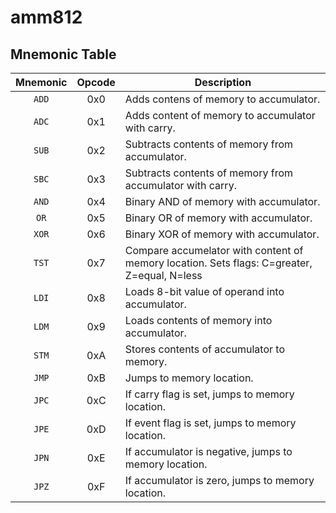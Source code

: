# amm812

## Mnemonic Table

| Mnemonic | Opcode | Description |
| :------: | :----: | ----------- |
| `ADD` | 0x0 | Adds contens of memory to accumulator.
| `ADC` | 0x1 | Adds content of memory to accumulator with carry.
| `SUB` | 0x2 | Subtracts contents of memory from accumulator.
| `SBC` | 0x3 | Subtracts contents of memory from accumulator with carry.
| `AND` | 0x4 | Binary AND of memory with accumulator.
| `OR`  | 0x5 | Binary OR of memory with accumulator.
| `XOR` | 0x6 | Binary XOR of memory with accumulator.
| `TST` | 0x7 | Compare accumelator with content of memory location. Sets flags: C=greater, Z=equal, N=less
| `LDI` | 0x8 | Loads 8-bit value of operand into accumulator.
| `LDM` | 0x9 | Loads contents of memory into accumulator.
| `STM` | 0xA | Stores contents of accumulator to memory.
| `JMP` | 0xB | Jumps to memory location.
| `JPC` | 0xC | If carry flag is set, jumps to memory location.
| `JPE` | 0xD | If event flag is set, jumps to memory location.
| `JPN` | 0xE | If accumulator is negative, jumps to memory location.
| `JPZ` | 0xF | If accumulator is zero, jumps to memory location.